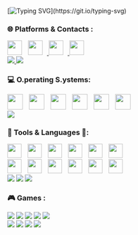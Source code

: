 [![Typing SVG](https://readme-typing-svg.demolab.com?font=Courier&pause=1000&color=14F005&random=false&width=500&height=70&lines=Wake+up%2C%E3%80%8C%CE%BC%CF%86%E3%80%8D...;The+Github+has+you!;Follow+the+black+Octocat.)](https://git.io/typing-svg)


### 🌐 Platforms & Contacts :

<div>
  <img width='33x' style="padding-right:10px;" src="https://skillicons.dev/icons?i=github" />
  <a href="https://www.instagram.com/michele._.fazio/">
    <img width='33x' style="padding-right:10px;" src="https://skillicons.dev/icons?i=instagram" />
  </a>
  <a href="mailto:michele25fazio@gmail.com">
    <img width='33x' style="padding-right:10px;" src="https://skillicons.dev/icons?i=gmail" /> 
  </a>
  <img width='33px' style="padding-right:10px;" src="https://skillicons.dev/icons?i=discord" />
<div>
<div>
  <a href="ID:054417265b4d9696fcccd4d0bae386b875c42b834b267ce7a1358bca32cde8bf69">
    <img src="https://img.shields.io/badge/-Session-333131?logo=Session&logoColor=green&style=for-the-badge"/>
  </a>
  <a href="https://t.me/mf1673">
    <img src="https://img.shields.io/badge/-Telegram-ffffff?logo=Telegram&logoColor=blue&style=for-the-badge"/>
  </a>
<div>

### 💻 O.perating S.ystems:
<div>
  <img width='35x' style="padding-right:10px;" src="https://skillicons.dev/icons?i=arch" />
  <img width='35x' style="padding-right:10px;" src="https://skillicons.dev/icons?i=bsd" />
  <img width='35x' style="padding-right:10px;" src="https://skillicons.dev/icons?i=windows" />
  <img width='35x' style="padding-right:10px;" src="https://skillicons.dev/icons?i=apple" />
  <img width='35x' style="padding-right:10px;" src="https://skillicons.dev/icons?i=debian" />
  <img width='35x' style="padding-right:10px;" src="https://skillicons.dev/icons?i=kali" />
<div>

<img src="https://img.shields.io/badge/-Proxmox-ffffff?logo=Proxmox&logoColor=orange&style=for-the-badge"/>


### 🧰 Tools & Languages 📑:
<div>
  <img width='32x' style="padding-right:10px;" src="https://skillicons.dev/icons?i=blender" />
  <img width='32x' style="padding-right:10px;" src="https://skillicons.dev/icons?i=c" />
  <img width='32x' style="padding-right:10px;" src="https://skillicons.dev/icons?i=python" />
  <img width='32x' style="padding-right:10px;" src="https://skillicons.dev/icons?i=arduino" />
  <img width='32x' style="padding-right:10px;" src="https://skillicons.dev/icons?i=raspberrypi" />
  <img width='32x' style="padding-right:10px;" src="https://skillicons.dev/icons?i=swift" />
<div>
<div>
  <img width='32x' style="padding-right:10px;" src="https://skillicons.dev/icons?i=git" />
  <img width='32x' style="padding-right:10px;" src="https://skillicons.dev/icons?i=vscode" />
  <img width='32x' style="padding-right:10px;" src="https://skillicons.dev/icons?i=replit" />
  <img width='32x' style="padding-right:10px;" src="https://skillicons.dev/icons?i=bash" />
  <img width='32x' style="padding-right:10px;" src="https://skillicons.dev/icons?i=html" />
  <img width='32x' style="padding-right:10px;" src="https://skillicons.dev/icons?i=latex" />
<div>
<div>
  <img src="https://img.shields.io/badge/-brave-ffffff?logo=brave&logoColor=FB542B&style=for-the-badge"/>
  <img src="https://img.shields.io/badge/-virtualbox-183a61?logo=virtualbox&logoColor=ffffff&style=for-the-badge"/>
  <img src="https://img.shields.io/badge/-openai-ffffff?logo=openai&logoColor=10a37f&style=for-the-badge"/>
<div>

### 🎮 Games :
<div>
  <img src="https://img.shields.io/badge/-Steam-ffffff?logo=Steam&logoColor=17467a&style=for-the-badge"/>
  <img src="https://img.shields.io/badge/-Epic Games-000000?logo=epicgames&logoColor=whitea&style=for-the-badge"/>
  <img src="https://img.shields.io/badge/-Origin-ffffff?logo=Origin&logoColor=f15a23a&style=for-the-badge"/>
  <img src="https://img.shields.io/badge/-EA-000000?logo=ea&logoColor=ff4747&style=for-the-badge"/>
  <img src="https://img.shields.io/badge/-Ubisoft-475795?logo=Ubisoft&logoColor=ffffff&style=for-the-badge"/>
<div>
<div>
  <img src="https://img.shields.io/badge/-Minecraft-91561f?logo=Minetest&logoColor=green&style=for-the-badge"/>
  <img src="https://img.shields.io/badge/-CS--GO-000000?logo=Counter-strike&logoColor=yellow&style=for-the-badge"/>
  <img src="https://img.shields.io/badge/-Valorant-ff4252?logo=Valorant&logoColor=white&style=for-the-badge"/>
  <img src="https://img.shields.io/badge/-Chess.com-000000?logo=Chess.com&logoColor=81B63C&style=for-the-badge"/>
<div>




